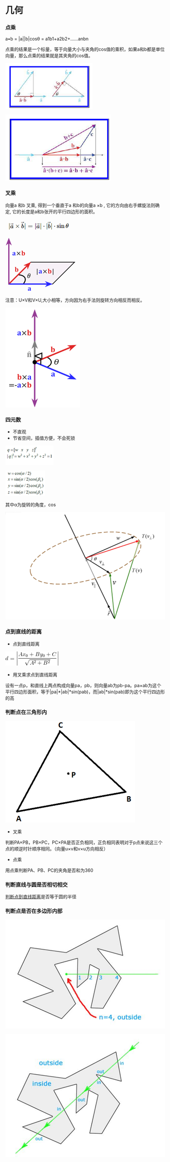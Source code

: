# 几何

### 点乘

a•b = \|a\|\|b\|cosθ = a1b1+a2b2+……anbn

点乘的结果是一个标量，等于向量大小与夹角的cos值的乘积，如果a和b都是单位向量，那么点乘的结果就是其夹角的cos值。

![&#x5411;&#x91CF;&#x6295;&#x5F71;&#xFF0C;&#x6EE1;&#x8DB3;&#x4EA4;&#x6362;&#x5F8B;](../.gitbook/assets/image%20%2829%29.png)

![&#x6EE1;&#x8DB3;&#x5206;&#x914D;&#x7387;](../.gitbook/assets/image%20%285%29.png)

### 叉乘

向量a 和b 叉乘, 得到一个垂直于a 和b的向量a ×b , 它的方向由右手螺旋法则确定, 它的长度是a和b张开的平行四边形的面积。

![&#x5176;&#x5B9E;&#x5E94;&#x5F53;&#x4E3A;\|a\|&#xB7;\|b\|&#xB7;sin&#x3B8;&#xB7;n&#xFF0C;\|a\|&#xB7;\|b\|&#xB7;sin&#x3B8;&#x8868;&#x5927;&#x5C0F;&#xFF0C;&#x5411;&#x91CF;n&#x8868;&#x6CD5;&#x7EBF;&#x65B9;&#x5411;](../.gitbook/assets/image%20%2837%29.png)

![](../.gitbook/assets/image%20%2822%29.png)

注意：U×V和V×U,大小相等，方向因为右手法则旋转方向相反而相反。

![](../.gitbook/assets/image%20%2811%29.png)

### 四元数

* 不直观
* 节省空间，插值方便，不会死锁

![](../.gitbook/assets/image%20%2856%29.png)

![](../.gitbook/assets/image%20%2870%29.png)

其中α为旋转的角度，cos

![](../.gitbook/assets/image%20%2832%29.png)

### 点到直线的距离

* 点到直线距离

![](../.gitbook/assets/image%20%2862%29.png)

* 用叉乘求点到直线距离

设有一点p，和直线上两点构成向量pa，pb，则向量ab为pb-pa。pa×ab为这个平行四边形面积，等于\|pa\|\*\|ab\|\*sin\(pab\)，而\|ab\|\*sin\(pab\)即为这个平行四边形的高

### 判断点在三角形内

![](../.gitbook/assets/image%20%2846%29.png)

* 叉乘

判断PA×PB，PB×PC，PC×PA是否正负相同，正负相同表明对于p点来说这三个点的顺逆时针顺序相同。（向量u×v和v×u方向相反）

* 点乘

用点乘判断PA、PB、PC的夹角是否和为360

### 判断直线与圆是否相切相交

[判断点到直线距离](ji-he.md#dian-dao-zhi-xian-de-ju-li)是否等于圆的半径

### 判断点是否在多边形内部

![](../.gitbook/assets/image%20%2855%29.png)

![](../.gitbook/assets/image%20%2813%29.png)

